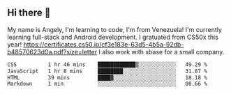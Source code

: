 ## Hi there 👋
My name is Angely, I'm learning to code, I'm from Venezuela!
I'm currently learning full-stack and Android development.
I gratuated from CS50x this year! https://certificates.cs50.io/cf3e183e-63d5-4b5a-92db-b48570623d0a.pdf?size=letter
I also work with xbase for a small company.

 <!--START_SECTION:waka-->

```txt
CSS          1 hr 46 mins    ████████████▒░░░░░░░░░░░░   49.29 %
JavaScript   1 hr 8 mins     ████████░░░░░░░░░░░░░░░░░   31.87 %
HTML         39 mins         ████▓░░░░░░░░░░░░░░░░░░░░   18.18 %
Markdown     1 min           ░░░░░░░░░░░░░░░░░░░░░░░░░   00.66 %
```

<!--END_SECTION:waka-->
<!--
**angelycontrerasr/angelycontrerasr** is a ✨ _special_ ✨ repository because its `README.md` (this file) appears on your GitHub profile.

Here are some ideas to get you started:

- 🔭 I’m currently working on ...
- 🌱 I’m currently learning ...
- 👯 I’m looking to collaborate on ...
- 🤔 I’m looking for help with ...
- 💬 Ask me about ...
- 📫 How to reach me: ...
- 😄 Pronouns: ...
- ⚡ Fun fact: ...
-->

